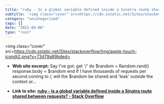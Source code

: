 ```yaml
---
title: "ruby - Is a global variable defined inside a Sinatra route shared between requests? - Stack Overflow"
subtitle: '<img class="cover" src=https://cdn.sstatic.net/Sites/stackoverflow/Img/apple-touch-icon@2.png?v=73d7...'
category: "uncategorized"
tags: []
date: "2021-04-06"
type: "rain"
---
```

<img class="cover" src=https://cdn.sstatic.net/Sites/stackoverflow/Img/apple-touch-icon@2.png?v=73d79a89bded>



* **Web site excerpt:** Say I've got: get '/' do $random = Random.rand() response.body = $random end If I have thousands of requests per second coming to /, will the $random be shared and 'leak' outside the context or...

* **Link to site:** **[ruby - Is a global variable defined inside a Sinatra route shared between requests? - Stack Overflow](https://stackoverflow.com/questions/14388263/is-a-global-variable-defined-inside-a-sinatra-route-shared-between-requests)**